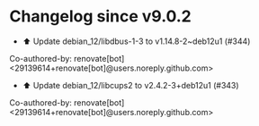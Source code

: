 # Changelog since v9.0.2
- ⬆️ Update debian_12/libdbus-1-3 to v1.14.8-2~deb12u1 (#344)

Co-authored-by: renovate[bot] <29139614+renovate[bot]@users.noreply.github.com> 
- ⬆️ Update debian_12/libcups2 to v2.4.2-3+deb12u1 (#343)

Co-authored-by: renovate[bot] <29139614+renovate[bot]@users.noreply.github.com> 
